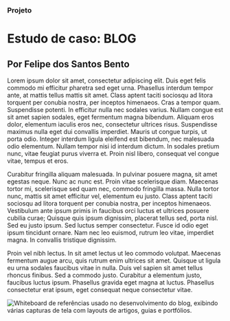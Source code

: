 ### Projeto

# Estudo de caso: BLOG

## Por Felipe dos Santos Bento

Lorem ipsum dolor sit amet, consectetur adipiscing elit. Duis eget felis commodo mi efficitur pharetra sed eget urna.
Phasellus interdum tempor ante, at mattis tellus mattis sit amet. Class aptent taciti sociosqu ad litora torquent per
conubia nostra, per inceptos himenaeos. Cras a tempor quam. Suspendisse potenti. In efficitur nulla nec sodales varius.
Nullam congue est sit amet sapien sodales, eget fermentum magna bibendum. Aliquam eros dolor, elementum iaculis eros
nec, consectetur ultrices risus. Suspendisse maximus nulla eget dui convallis imperdiet. Mauris ut congue turpis, ut
porta odio. Integer interdum ligula eleifend est bibendum, nec malesuada odio elementum. Nullam tempor nisi id interdum
dictum. In sodales pretium nunc, vitae feugiat purus viverra et. Proin nisl libero, consequat vel congue vitae, tempus
et eros.

Curabitur fringilla aliquam malesuada. In pulvinar posuere magna, sit amet egestas neque. Nunc ac nunc est. Proin vitae
scelerisque diam. Maecenas tortor mi, scelerisque sed quam nec, commodo fringilla massa. Nulla tortor nunc, mattis sit
amet efficitur vel, elementum eu justo. Class aptent taciti sociosqu ad litora torquent per conubia nostra, per inceptos
himenaeos. Vestibulum ante ipsum primis in faucibus orci luctus et ultrices posuere cubilia curae; Quisque quis ipsum
dignissim, placerat tellus sed, porta nisl. Sed eu justo ipsum. Sed luctus semper consectetur. Fusce id odio eget ipsum
tincidunt ornare. Nam nec leo euismod, rutrum leo vitae, imperdiet magna. In convallis tristique dignissim.

Proin vel nibh lectus. In sit amet lectus ut leo commodo volutpat. Maecenas fermentum augue arcu, quis rutrum enim
ultrices sit amet. Quisque ut ligula eu urna sodales faucibus vitae in nulla. Duis vel sapien sit amet tellus rhoncus
finibus. Sed a commodo justo. Curabitur a elementum justo, faucibus luctus ipsum. Phasellus gravida eget magna at
luctus. Phasellus consectetur erat ipsum, eget consequat neque consectetur vitae.

![Whiteboard de referências usado no desenvolvimento do blog, exibindo várias capturas de tela com layouts de artigos, guias e portfólios.](/images/estudo-de-caso-blog/whiteboard.webp)
